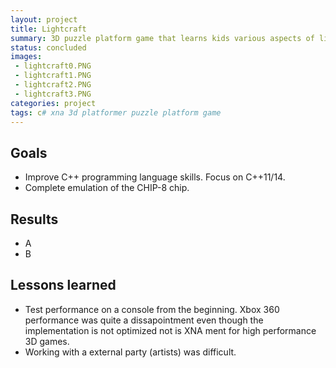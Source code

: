 ```yaml
---
layout: project
title: Lightcraft
summary: 3D puzzle platform game that learns kids various aspects of light though puzzels.
status: concluded
images:
 - lightcraft0.PNG
 - lightcraft1.PNG
 - lightcraft2.PNG
 - lightcraft3.PNG
categories: project
tags: c# xna 3d platformer puzzle platform game
---
```


## Goals
* Improve C++ programming language skills. Focus on C++11/14.
* Complete emulation of the CHIP-8 chip.

## Results
* A
* B

## Lessons learned
* Test performance on a console from the beginning. Xbox 360 performance was quite a dissapointment even though the implementation is not optimized not is XNA ment for high performance 3D games.
* Working with a external party (artists) was difficult.

